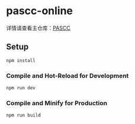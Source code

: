 # pascc-online

详情请查看主仓库：[PASCC](https://github.com/BUPT-CS-Assignment/PASCC)


## Setup

```sh
npm install
```

### Compile and Hot-Reload for Development

```sh
npm run dev
```

### Compile and Minify for Production

```sh
npm run build
```
